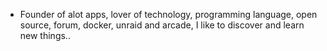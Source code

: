 - Founder of alot apps, lover of technology, programming language, open source, forum, docker, unraid and arcade, I like to discover and learn new things..
  <br>





























































































































































































